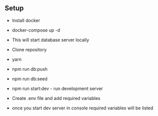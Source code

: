 ## Setup 
- Install docker 
- docker-compose up -d 
- This will start database server locally 


- Clone repository 
- yarn 
- npm run db:push 
- npm run db:seed
- npm run start:dev - run development server 
- Create .env file and add required variables 
- once you start dev server in console required variables will be listed 

